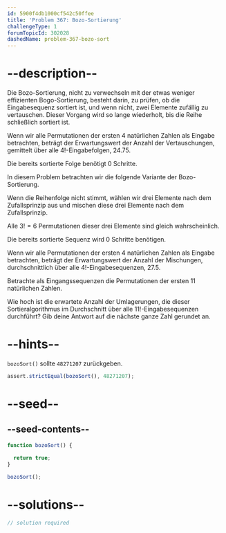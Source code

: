 ```yaml
---
id: 5900f4db1000cf542c50ffee
title: 'Problem 367: Bozo-Sortierung'
challengeType: 1
forumTopicId: 302028
dashedName: problem-367-bozo-sort
---
```


# --description--

Die Bozo-Sortierung, nicht zu verwechseln mit der etwas weniger effizienten Bogo-Sortierung, besteht darin, zu prüfen, ob die Eingabesequenz sortiert ist, und wenn nicht, zwei Elemente zufällig zu vertauschen. Dieser Vorgang wird so lange wiederholt, bis die Reihe schließlich sortiert ist.

Wenn wir alle Permutationen der ersten 4 natürlichen Zahlen als Eingabe betrachten, beträgt der Erwartungswert der Anzahl der Vertauschungen, gemittelt über alle $4!$-Eingabefolgen, $24.75$.

Die bereits sortierte Folge benötigt 0 Schritte.

In diesem Problem betrachten wir die folgende Variante der Bozo-Sortierung.

Wenn die Reihenfolge nicht stimmt, wählen wir drei Elemente nach dem Zufallsprinzip aus und mischen diese drei Elemente nach dem Zufallsprinzip.

Alle $3! = 6$ Permutationen dieser drei Elemente sind gleich wahrscheinlich.

Die bereits sortierte Sequenz wird 0 Schritte benötigen.

Wenn wir alle Permutationen der ersten 4 natürlichen Zahlen als Eingabe betrachten, beträgt der Erwartungswert der Anzahl der Mischungen, durchschnittlich über alle $4!$-Eingabesequenzen, $27.5$.

Betrachte als Eingangssequenzen die Permutationen der ersten 11 natürlichen Zahlen.

Wie hoch ist die erwartete Anzahl der Umlagerungen, die dieser Sortieralgorithmus im Durchschnitt über alle $11!$-Eingabesequenzen durchführt? Gib deine Antwort auf die nächste ganze Zahl gerundet an.

# --hints--

`bozoSort()` sollte `48271207` zurückgeben.

```js
assert.strictEqual(bozoSort(), 48271207);
```

# --seed--

## --seed-contents--

```js
function bozoSort() {

  return true;
}

bozoSort();
```

# --solutions--

```js
// solution required
```
